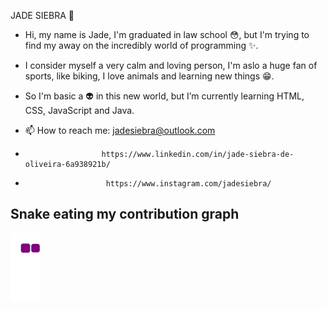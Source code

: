 JADE SIEBRA :rainbow:


* Hi, my name is Jade, I'm graduated in law school :flushed:, but I'm trying to find my away on the incredibly world of programming :sparkles:. 

* I consider myself a very calm and loving person, I'm aslo a huge fan of sports, like biking, I love animals and learning new things :grin:.


* So I'm basic a :alien: in this new world, but I’m currently learning HTML, CSS, JavaScript and Java.

- 📫 How to reach me:  jadesiebra@outlook.com

-                      https://www.linkedin.com/in/jade-siebra-de-oliveira-6a938921b/
- 
                        https://www.instagram.com/jadesiebra/
                      

<!---
Siebrex/Siebrex is a ✨ special ✨ repository because its `README.md` (this file) appears on your GitHub profile.
You can click the Preview link to take a look at your changes.
--->

## Snake eating my contribution graph
![snake gif](https://github.com/Siebrex/Siebrex/blob/output/github-contribution-grid-snake.gif)
